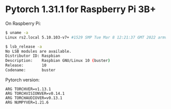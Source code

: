 # Pytorch 1.31.1 for Raspberry Pi 3B+

On Raspberry Pi:

```bash
$ uname -a
Linux rs2.local 5.10.103-v7+ #1529 SMP Tue Mar 8 12:21:37 GMT 2022 armv7l GNU/Linux

$ lsb_release -a
No LSB modules are available.
Distributor ID: Raspbian
Description:    Raspbian GNU/Linux 10 (buster)
Release:        10
Codename:       buster
```

Pytorch version:

```
ARG TORCHVER=v1.13.1
ARG TORCHVISIONVER=v0.14.1
ARG TORCHAUDIOVER=v0.13.1
ARG NUMPYVER=1.21.6
```
